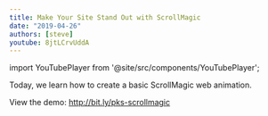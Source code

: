 ```yaml
---
title: Make Your Site Stand Out with ScrollMagic
date: "2019-04-26"
authors: [steve]
youtube: 8jtLCrvUddA
---
```


import YouTubePlayer from '@site/src/components/YouTubePlayer';

<YouTubePlayer youtubeLink={frontMatter.youtube} />

Today, we learn how to create a basic ScrollMagic web animation.

<!--truncate-->

View the demo: <http://bit.ly/pks-scrollmagic>